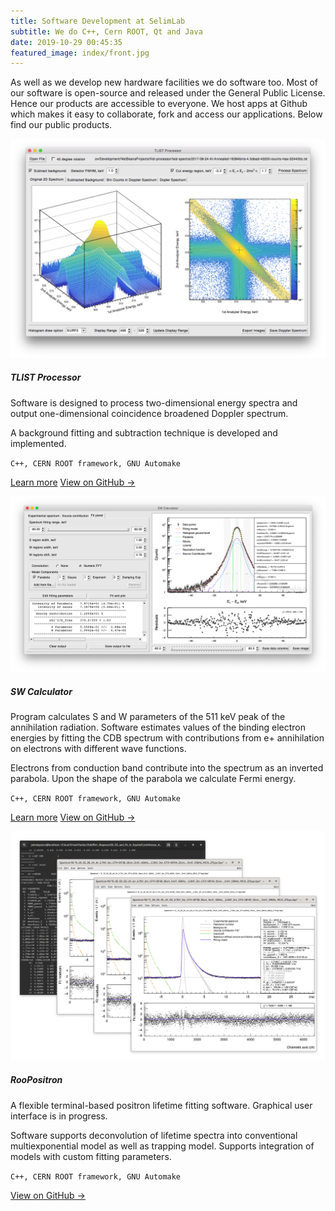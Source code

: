```yaml
---
title: Software Development at SelimLab
subtitle: We do C++, Cern ROOT, Qt and Java
date: 2019-10-29 00:45:35
featured_image: index/front.jpg
---
```


As well as we develop new hardware facilities we do software too. Most of our software is open-source and released under the General Public License. Hence our products are accessible to everyone. We host apps at Github which makes it easy to collaborate, fork and access our applications. Below find our public products.

<div class="row mb-5">
    <div class="col-12 col-md-7">
        <img src="index/screenshot-tlist-processor.png" class="card-img" alt="TLIST Processor" />
    </div>
    <div class="col-12 col-md-5">
        <h5 class="mt-4 mb-3">TLIST Processor</h5>
        <p>Software is designed to process two-dimensional energy spectra and output one-dimensional coincidence broadened Doppler spectrum.</p>
        <p>A background fitting and subtraction technique is developed and implemented.</p>
        <p><code class="text-black-50">C++, CERN ROOT framework, GNU Automake</code></p>
        <p>
            <a class="btn btn-primary" href="./../doppler-positron-annihilation-software">Learn more</a>
            <a href="https://github.com/petrstepanov/tlist-processor" class="btn btn-link" rel="nofollow" target="_blank">View on GitHub →</a>
        </p>
    </div>
</div>

<div class="row mb-5">
    <div class="col-md-7 order-md-2">
        <img src="index/screenshot-sw-calculator.png" class="card-img" alt="SW Calculator" />
    </div>
    <div class="col-md-5 order-md-1">
        <h5 class="mt-4 mb-3">SW Calculator</h5>
        <p>Program calculates S and W parameters of the 511 keV peak of the annihilation radiation. Software estimates values of the binding electron energies by fitting the CDB spectrum with contributions from e+ annihilation on electrons with different wave functions.</p>
        <p>Electrons from conduction band contribute into the spectrum as an inverted parabola. Upon the shape of the parabola we calculate Fermi energy.</p>
        <p><code class="text-black-50">C++, CERN ROOT framework, GNU Automake</code></p>
        <p>
            <a class="btn btn-primary" href="./../s-w-doppler-parameters-software">Learn more</a>
            <a href="https://github.com/petrstepanov/sw-calculator" class="btn btn-link" rel="nofollow" target="_blank">View on GitHub →</a>
        </p>
    </div>
</div>

<div class="row mb-5">
    <div class="col-md-7">
        <img src="index/screenshot-roopositron.png" class="card-img" alt="SW Calculator" />
    </div>
    <div class="col-md-5">
        <h5 class="mt-4 mb-3">RooPositron</h5>
        <p>A flexible terminal-based positron lifetime fitting software. Graphical user interface is in progress.</p>
        <p>Software supports deconvolution of lifetime spectra into conventional multiexponential model as well as trapping model. Supports integration of models with custom fitting parameters.</p>
        <p><code class="text-black-50">C++, CERN ROOT framework, GNU Automake</code></p>
        <p><a href="https://github.com/petrstepanov/sw-calculator" class="btn btn-link px-0" rel="nofollow" target="_blank">View on GitHub →</a></p>
    </div>
</div>